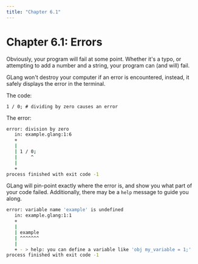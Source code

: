 ```yaml
---
title: "Chapter 6.1"
---
```


# Chapter 6.1: Errors

Obviously, your program will fail at some point. Whether it's a typo, or attempting to add a number and a string, your program can (and will) fail.

GLang won't destroy your computer if an error is encountered, instead, it safely displays the error in the terminal.

The code:

```
1 / 0; # dividing by zero causes an error
```

The error:

```sh
error: division by zero
   in: example.glang:1:6
   +
   |
   | 1 / 0;
   |     ^
   |
   +
process finished with exit code -1
```

GLang will pin-point exactly where the error is, and show you what part of your code failed. Additionally, there may be a `help` message to guide you along.

```sh
error: variable name 'example' is undefined
   in: example.glang:1:1
   +
   |
   | example
   | ^^^^^^^
   |
   + - > help: you can define a variable like 'obj my_variable = 1;'
process finished with exit code -1
```
